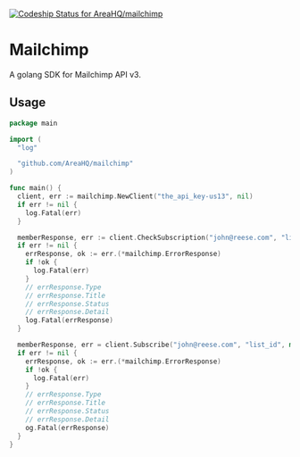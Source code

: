 [![Codeship Status for AreaHQ/mailchimp](https://codeship.com/projects/7252c9a0-09f0-0134-e361-2adbeb910e90/status?branch=master)](https://codeship.com/projects/155402)

# Mailchimp

A golang SDK for Mailchimp API v3.

## Usage

```go
package main

import (
  "log"

  "github.com/AreaHQ/mailchimp"
)

func main() {
  client, err := mailchimp.NewClient("the_api_key-us13", nil)
  if err != nil {
    log.Fatal(err)
  }

  memberResponse, err := client.CheckSubscription("john@reese.com", "list_id")
  if err != nil {
    errResponse, ok := err.(*mailchimp.ErrorResponse)
    if !ok {
      log.Fatal(err)
    }
    // errResponse.Type
    // errResponse.Title
    // errResponse.Status
    // errResponse.Detail
    log.Fatal(errResponse)
  }

  memberResponse, err = client.Subscribe("john@reese.com", "list_id", map[string]interface{}{})
  if err != nil {
    errResponse, ok := err.(*mailchimp.ErrorResponse)
    if !ok {
      log.Fatal(err)
    }
    // errResponse.Type
    // errResponse.Title
    // errResponse.Status
    // errResponse.Detail
    og.Fatal(errResponse)
  }
}
```
